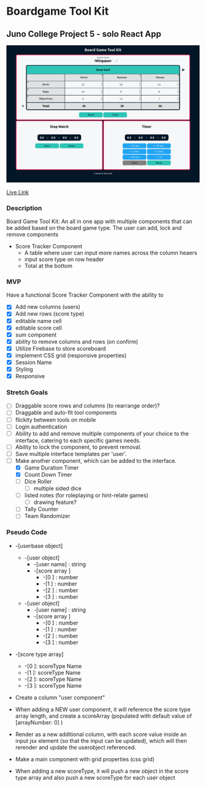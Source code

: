 # Boardgame Tool Kit
## Juno College Project 5 - solo React App

![Project Screenshot](./screenshot/screen_bgtool.png)

<a href="http://tseki88.github.io/steveSekiProjectFive" target="_blank">Live Link</a>


### Description
Board Game Tool Kit: 
An all in one app with multiple components that can be added based on the board game type.
The user can add, lock and remove components
- Score Tracker Component
    - A table where user can input more names across the column heaers
    - input score type on row header
    - Total at the bottom

### MVP
Have a functional Score Tracker Component with the ability to
- [x] Add new columns (users)
- [x] Add new rows (score type)
- [x] editable name cell
- [x] editable score cell
- [x] sum component
- [x] ability to remove columns and rows (on confirm)
- [x] Utilize Firebase to store scoreboard
- [x] implement CSS grid (responsive properties)
- [x] Session Name
- [x] Styling
- [x] Responsive

### Stretch Goals
- [ ] Draggable score rows and columns (to rearrange order)?
- [ ] Draggable and auto-fit tool components
- [ ] flickity between tools on mobile
- [ ] Login authentication
- [ ] Ability to add and remove multiple components of your choice to the interface, catering to each specific games needs.
- [ ] Ability to lock the component, to prevent removal.
- [ ] Save multiple interface templates per 'user'.
- [ ] Make another component, which can be added to the interface. 
    - [x] Game Duration Timer
    - [x] Count Down Timer
    - [ ] Dice Roller
        - [ ] multiple sided dice
    - [ ] listed notes (for roleplaying or hint-relate games)
        - [ ] drawing feature?
    - [ ] Tally Counter
    - [ ] Team Randomizer

### Pseudo Code
- -[userbase object]
    - -[user object]
        - -[user name] : string
        - -[score array ]
            - -[0 ] : number
            - -[1 ] : number
            - -[2 ] : number
            - -[3 ] : number
    - -[user object]
        - -[user name] : string
        - -[score array ]
            - -[0 ] : number
            - -[1 ] : number
            - -[2 ] : number
            - -[3 ] : number


- -[score type array]
    - -[0 ]: scoreType Name
    - -[1 ]: scoreType Name
    - -[2 ]: scoreType Name
    - -[3 ]: scoreType Name


- Create a column "user component"
- When adding a NEW user component, it will reference the score type array length, and create a scoreArray (populated with default value of [arrayNumber: 0] )
- Render as a new additional column, with each score value inside an input jsx element (so that the input can be updated), which will then rerender and update the userobject referenced.
- Make a main component with grid properties (css grid)
- When adding a new scoreType, it will push a new object in the score type array and also push a new scoreType for each user object